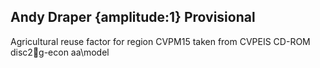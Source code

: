 ## Andy Draper {amplitude:1} Provisional
Agricultural reuse factor for region CVPM15 taken from CVPEIS CD-ROM disc2g-econ
aa\model